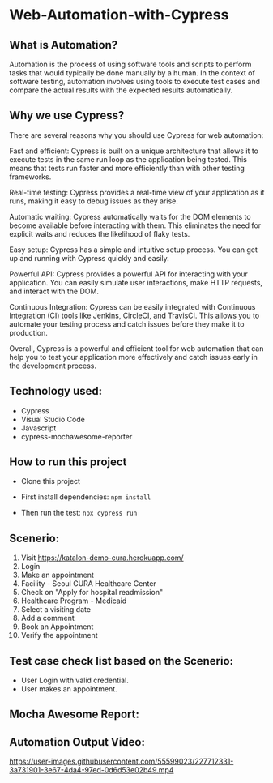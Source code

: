 # Web-Automation-with-Cypress

## What is Automation?

Automation is the process of using software tools and scripts to perform tasks that would typically be done manually by a human. In the context of software testing, automation involves using tools to execute test cases and compare the actual results with the expected results automatically.

## Why we use Cypress?

There are several reasons why you should use Cypress for web automation:

Fast and efficient: Cypress is built on a unique architecture that allows it to execute tests in the same run loop as the application being tested. This means that tests run faster and more efficiently than with other testing frameworks.

Real-time testing: Cypress provides a real-time view of your application as it runs, making it easy to debug issues as they arise.

Automatic waiting: Cypress automatically waits for the DOM elements to become available before interacting with them. This eliminates the need for explicit waits and reduces the likelihood of flaky tests.

Easy setup: Cypress has a simple and intuitive setup process. You can get up and running with Cypress quickly and easily.

Powerful API: Cypress provides a powerful API for interacting with your application. You can easily simulate user interactions, make HTTP requests, and interact with the DOM.

Continuous Integration: Cypress can be easily integrated with Continuous Integration (CI) tools like Jenkins, CircleCI, and TravisCI. This allows you to automate your testing process and catch issues before they make it to production.

Overall, Cypress is a powerful and efficient tool for web automation that can help you to test your application more effectively and catch issues early in the development process.

## Technology used:
- Cypress
- Visual Studio Code
- Javascript
- cypress-mochawesome-reporter

## How to run this project

- Clone this project
- First install dependencies:
 ```npm install```
 
- Then run the test:
 ```npx cypress run```

## Scenerio:

1. Visit https://katalon-demo-cura.herokuapp.com/
2. Login
3. Make an appointment
4. Facility - Seoul CURA Healthcare Center
5. Check on "Apply for hospital readmission"
6. Healthcare Program - Medicaid
7. Select a visiting date
8. Add a comment
7. Book an Appointment
8. Verify the appointment

## Test case check list based on the Scenerio:

- User Login with valid credential.
- User makes an appointment.

## Mocha Awesome Report:


## Automation Output Video:

https://user-images.githubusercontent.com/55599023/227712331-3a731901-3e67-4da4-97ed-0d6d53e02b49.mp4


